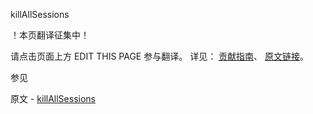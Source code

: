  killAllSessions

 ！本页翻译征集中！

请点击页面上方 EDIT THIS PAGE 参与翻译。
详见：
[贡献指南]( https://github.com/whaleal/MongoDB-Manual-zh/blob/master/CONTRIBUTING.md )、
[原文链接](  https://docs.mongodb.com/manual/reference/command/killAllSessions/  )。

 参见

原文 - [killAllSessions]( https://docs.mongodb.com/manual/reference/command/killAllSessions/ )


